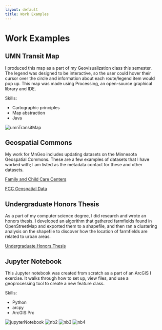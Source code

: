 ```yaml
---
layout: default
title: Work Examples
---
```

# Work Examples

## UMN Transit Map

I produced this map as a part of my Geovisualization class this semester. The legend was designed to be
interactive, so the user could hover their cursor over the circle and information about each route/legend item would pop up. This map was made using Processing, an open-source graphical library and IDE.

Skills:
  * Cartographic principles
  * Map abstraction
  * Java

![umnTransitMap](Assignment03_EmilyRuetz.png)

## Geospatial Commons

My work for MnGeo includes updating datasets on the Minnesota Geospatial Commons. These are a few examples of datasets that I have worked with; I am listed as the metadata contact for these and other datasets.

[Family and Child Care Centers](https://gisdata.mn.gov/dataset/econ-child-care)  

[FCC Geospatial Data](https://gisdata.mn.gov/dataset/util-fcc)

## Undergraduate Honors Thesis

As a part of my computer science degree, I did research and wrote an honors thesis. I developed an algorithm that gathered farmfields found in OpenStreetMap and exported them to a shapefile, and then ran a clustering analysis on the shapefile to discover how the location of farmfields are related to urban areas.

[Undergraduate Honors Thesis](https://drive.google.com/open?id=0Bze03axEfDPfNU9OXzA2a3ZZeldjOFc5RHVydE5DRFNyWHNF)

## Jupyter Notebook

This Jupyter notebook was created from scratch as a part of an ArcGIS I exercise. It walks through how to set up, view files,
and use a geoprocessing tool to create a new feature class.

Skills:
* Python
* arcpy
* ArcGIS Pro

![jupyterNotebook](ruete04_ex4_notebook.jpg)
![nb2](ruete04_ex4_notebook2.jpg)
![nb3](ruete04_ex4_notebook3.jpg)
![nb4](ruete04_ex4_notebook4.jpg)
